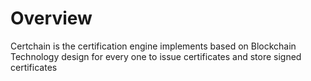 # Overview

Certchain is the certification engine implements based on Blockchain Technology design for every one to issue certificates and store signed certificates
